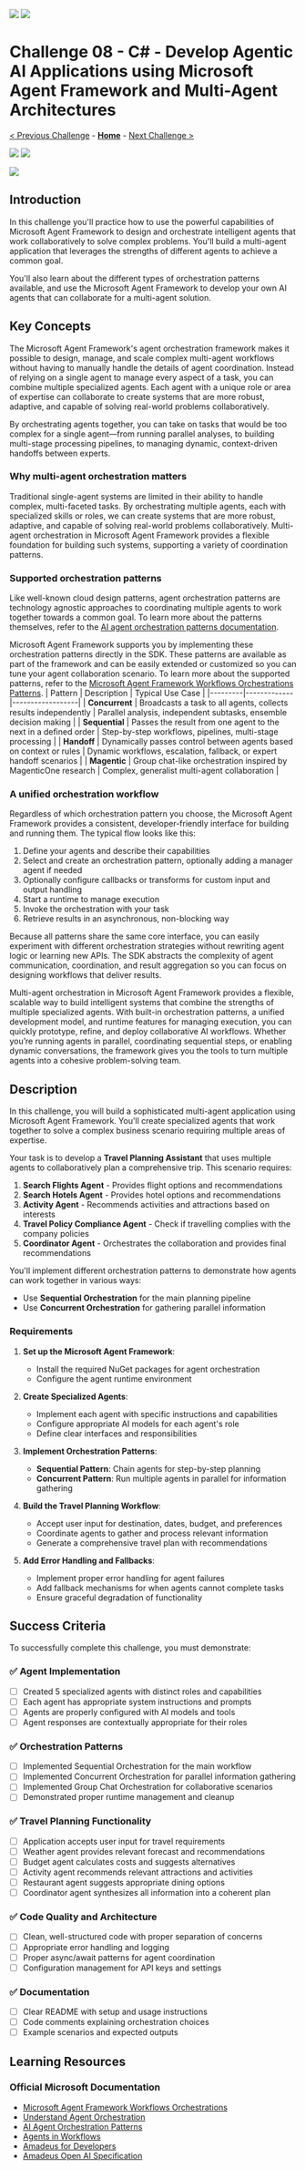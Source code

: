 ![](https://img.shields.io/badge/For%20Final%20Review-orange)
![](https://img.shields.io/badge/Collect%20Feedback-orange)

# Challenge 08 - C# - Develop Agentic AI Applications using Microsoft Agent Framework and Multi-Agent Architectures

[< Previous Challenge](./Challenge-07-csharp.md) - **[Home](../README.md)** - [Next Challenge >](./Challenge-09-csharp.md)

[![](https://img.shields.io/badge/C%20Sharp-blue)](Challenge-08-csharp.md)
[![](https://img.shields.io/badge/Python-lightgray)](Challenge-08-python.md)

![](https://img.shields.io/badge/Challenge%20Under%20Development-red)

## Introduction

In this challenge you'll practice how to use the powerful capabilities of Microsoft Agent Framework to design and orchestrate intelligent agents that work collaboratively to solve complex problems. You'll build a multi-agent application that leverages the strengths of different agents to achieve a common goal.

You'll also learn about the different types of orchestration patterns available, and use the Microsoft Agent Framework to develop your own AI agents that can collaborate for a multi-agent solution.

## Key Concepts

The Microsoft Agent Framework's agent orchestration framework makes it possible to design, manage, and scale complex multi-agent workflows without having to manually handle the details of agent coordination. Instead of relying on a single agent to manage every aspect of a task, you can combine multiple specialized agents. Each agent with a unique role or area of expertise can collaborate to create systems that are more robust, adaptive, and capable of solving real-world problems collaboratively.

By orchestrating agents together, you can take on tasks that would be too complex for a single agent—from running parallel analyses, to building multi-stage processing pipelines, to managing dynamic, context-driven handoffs between experts.

### Why multi-agent orchestration matters

Traditional single-agent systems are limited in their ability to handle complex, multi-faceted tasks. By orchestrating multiple agents, each with specialized skills or roles, we can create systems that are more robust, adaptive, and capable of solving real-world problems collaboratively. Multi-agent orchestration in Microsoft Agent Framework provides a flexible foundation for building such systems, supporting a variety of coordination patterns.

### Supported orchestration patterns

Like well-known cloud design patterns, agent orchestration patterns are technology agnostic approaches to coordinating multiple agents to work together towards a common goal. To learn more about the patterns themselves, refer to the [AI agent orchestration patterns documentation](https://learn.microsoft.com/en-us/azure/architecture/ai-ml/guide/ai-agent-design-patterns).

Microsoft Agent Framework supports you by implementing these orchestration patterns directly in the SDK. These patterns are available as part of the framework and can be easily extended or customized so you can tune your agent collaboration scenario.
To learn more about the supported patterns, refer to the [Microsoft Agent Framework Workflows Orchestrations Patterns](https://learn.microsoft.com/en-us/agent-framework/user-guide/workflows/orchestrations/overview).
| Pattern | Description | Typical Use Case |
|---------|-------------|------------------|
| **Concurrent** | Broadcasts a task to all agents, collects results independently | Parallel analysis, independent subtasks, ensemble decision making |
| **Sequential** | Passes the result from one agent to the next in a defined order | Step-by-step workflows, pipelines, multi-stage processing |
| **Handoff** | Dynamically passes control between agents based on context or rules | Dynamic workflows, escalation, fallback, or expert handoff scenarios |
   | **Magentic** | Group chat-like orchestration inspired by MagenticOne research | Complex, generalist multi-agent collaboration |

### A unified orchestration workflow

Regardless of which orchestration pattern you choose, the Microsoft Agent Framework  provides a consistent, developer-friendly interface for building and running them. The typical flow looks like this:

1. Define your agents and describe their capabilities
2. Select and create an orchestration pattern, optionally adding a manager agent if needed
3. Optionally configure callbacks or transforms for custom input and output handling
4. Start a runtime to manage execution
5. Invoke the orchestration with your task
6. Retrieve results in an asynchronous, non-blocking way

Because all patterns share the same core interface, you can easily experiment with different orchestration strategies without rewriting agent logic or learning new APIs. The SDK abstracts the complexity of agent communication, coordination, and result aggregation so you can focus on designing workflows that deliver results.

Multi-agent orchestration in Microsoft Agent Framework provides a flexible, scalable way to build intelligent systems that combine the strengths of multiple specialized agents. With built-in orchestration patterns, a unified development model, and runtime features for managing execution, you can quickly prototype, refine, and deploy collaborative AI workflows. Whether you’re running agents in parallel, coordinating sequential steps, or enabling dynamic conversations, the framework gives you the tools to turn multiple agents into a cohesive problem-solving team.

## Description

In this challenge, you will build a sophisticated multi-agent application using Microsoft Agent Framework. You'll create specialized agents that work together to solve a complex business scenario requiring multiple areas of expertise.

Your task is to develop a **Travel Planning Assistant** that uses multiple agents to collaboratively plan a comprehensive trip. This scenario requires:

1. **Search Flights Agent** - Provides flight options and recommendations
2. **Search Hotels Agent** - Provides hotel options and recommendations
3. **Activity Agent** - Recommends activities and attractions based on interests
4. **Travel Policy Compliance Agent** - Check if travelling complies with the company policies
4. **Coordinator Agent** - Orchestrates the collaboration and provides final recommendations

You'll implement different orchestration patterns to demonstrate how agents can work together in various ways:

- Use **Sequential Orchestration** for the main planning pipeline
- Use **Concurrent Orchestration** for gathering parallel information

### Requirements

1. **Set up the Microsoft Agent Framework**:
   - Install the required NuGet packages for agent orchestration
   - Configure the agent runtime environment

2. **Create Specialized Agents**:
   - Implement each agent with specific instructions and capabilities
   - Configure appropriate AI models for each agent's role
   - Define clear interfaces and responsibilities

3. **Implement Orchestration Patterns**:
   - **Sequential Pattern**: Chain agents for step-by-step planning
   - **Concurrent Pattern**: Run multiple agents in parallel for information gathering

4. **Build the Travel Planning Workflow**:
   - Accept user input for destination, dates, budget, and preferences
   - Coordinate agents to gather and process relevant information
   - Generate a comprehensive travel plan with recommendations

5. **Add Error Handling and Fallbacks**:
   - Implement proper error handling for agent failures
   - Add fallback mechanisms for when agents cannot complete tasks
   - Ensure graceful degradation of functionality

## Success Criteria

To successfully complete this challenge, you must demonstrate:

### ✅ **Agent Implementation**

- [ ] Created 5 specialized agents with distinct roles and capabilities
- [ ] Each agent has appropriate system instructions and prompts
- [ ] Agents are properly configured with AI models and tools
- [ ] Agent responses are contextually appropriate for their roles

### ✅ **Orchestration Patterns**

- [ ] Implemented Sequential Orchestration for the main workflow
- [ ] Implemented Concurrent Orchestration for parallel information gathering
- [ ] Implemented Group Chat Orchestration for collaborative scenarios
- [ ] Demonstrated proper runtime management and cleanup

### ✅ **Travel Planning Functionality**

- [ ] Application accepts user input for travel requirements
- [ ] Weather agent provides relevant forecast and recommendations
- [ ] Budget agent calculates costs and suggests alternatives
- [ ] Activity agent recommends relevant attractions and activities
- [ ] Restaurant agent suggests appropriate dining options
- [ ] Coordinator agent synthesizes all information into a coherent plan

### ✅ **Code Quality and Architecture**

- [ ] Clean, well-structured code with proper separation of concerns
- [ ] Appropriate error handling and logging
- [ ] Proper async/await patterns for agent coordination
- [ ] Configuration management for API keys and settings

### ✅ **Documentation**

- [ ] Clear README with setup and usage instructions
- [ ] Code comments explaining orchestration choices
- [ ] Example scenarios and expected outputs

## Learning Resources

### Official Microsoft Documentation

- [Microsoft Agent Framework Workflows Orchestrations](https://learn.microsoft.com/en-us/agent-framework/user-guide/workflows/orchestrations/overview)
- [Understand Agent Orchestration](https://learn.microsoft.com/en-us/training/modules/orchestrate-semantic-kernel-multi-agent-solution/3-understand-agent-orchestration)
- [AI Agent Orchestration Patterns](https://learn.microsoft.com/en-us/azure/architecture/ai-ml/guide/ai-agent-design-patterns)
- [Agents in Workflows](https://learn.microsoft.com/en-us/agent-framework/tutorials/workflows/agents-in-workflows?pivots=programming-language-csharp)
- [Amadeus for Developers](https://developers.amadeus.com/)
- [Amadeus Open AI Specification](https://github.com/amadeus4dev/amadeus-open-api-specification/tree/main/spec/json)